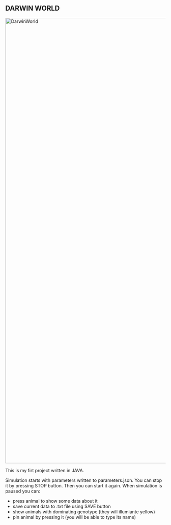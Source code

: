 DARWIN WORLD
---
<img width="1402" alt="DarwinWorld" src="https://user-images.githubusercontent.com/72798812/102012191-41285000-3d49-11eb-8ab5-4eece75970a8.png">


This is my firt project written in JAVA.


Simulation starts with parameters written to parameters.json. You can stop it by pressing STOP button. Then you can start it again. When simulation is paused you can:
- press animal to show some data about it
- save current data to .txt file using SAVE button
- show animals with dominating genotype (they will illumiante yellow)
- pin animal by pressing it (you will be able to type its name)
